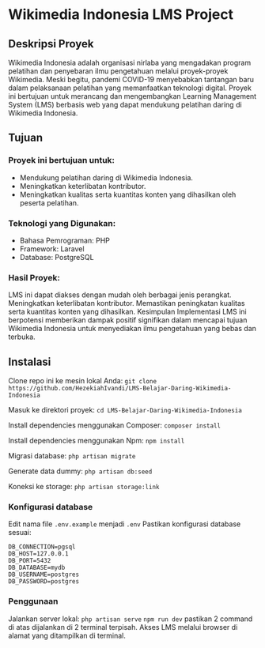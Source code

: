 # Wikimedia Indonesia LMS Project
## Deskripsi Proyek
Wikimedia Indonesia adalah organisasi nirlaba yang mengadakan program pelatihan dan penyebaran ilmu pengetahuan melalui proyek-proyek Wikimedia. Meski begitu, pandemi COVID-19 menyebabkan tantangan baru dalam pelaksanaan pelatihan yang memanfaatkan teknologi digital. Proyek ini bertujuan untuk merancang dan mengembangkan Learning Management System (LMS) berbasis web yang dapat mendukung pelatihan daring di Wikimedia Indonesia.

## Tujuan
### Proyek ini bertujuan untuk:
- Mendukung pelatihan daring di Wikimedia Indonesia.
- Meningkatkan keterlibatan kontributor.
- Meningkatkan kualitas serta kuantitas konten yang dihasilkan oleh peserta pelatihan.
### Teknologi yang Digunakan:
- Bahasa Pemrograman: PHP
- Framework: Laravel
- Database: PostgreSQL
### Hasil Proyek:
LMS ini dapat diakses dengan mudah oleh berbagai jenis perangkat.
Meningkatkan keterlibatan kontributor.
Memastikan peningkatan kualitas serta kuantitas konten yang dihasilkan.
Kesimpulan
Implementasi LMS ini berpotensi memberikan dampak positif signifikan dalam mencapai tujuan Wikimedia Indonesia untuk menyediakan ilmu pengetahuan yang bebas dan terbuka.

## Instalasi
Clone repo ini ke mesin lokal Anda:
`git clone https://github.com/HezekiahIvandi/LMS-Belajar-Daring-Wikimedia-Indonesia`

Masuk ke direktori proyek:
`cd LMS-Belajar-Daring-Wikimedia-Indonesia`

Install dependencies menggunakan Composer:
`composer install`

Install dependencies menggunakan Npm:
`npm install`

Migrasi database:
`php artisan migrate`

Generate data dummy:
`php artisan db:seed`

Koneksi ke storage:
`php artisan storage:link`

### Konfigurasi database
Edit nama file `.env.example` menjadi `.env`
Pastikan konfigurasi database sesuai:
```
DB_CONNECTION=pgsql
DB_HOST=127.0.0.1
DB_PORT=5432
DB_DATABASE=mydb
DB_USERNAME=postgres
DB_PASSWORD=postgres
```

### Penggunaan
Jalankan server lokal:
`php artisan serve`
`npm run dev`
pastikan 2 command di atas dijalankan di 2 terminal terpisah.
Akses LMS melalui browser di alamat yang ditampilkan di terminal.
